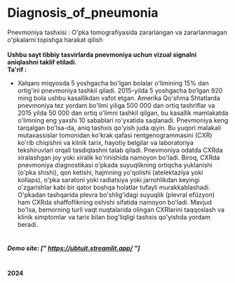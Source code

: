 # Diagnosis_of_pneumonia
Pnevmoniya tashxisi : O'pka tomografiyasida zararlangan va zararlanmagan o'pkalarni topishga harakat qilish
<br><br>
<strong>Ushbu sayt tibbiy tasvirlarda pnevmoniya uchun vizual signalni aniqlashni taklif etiladi.</strong><br>
<strong>Ta'rif : </strong><br>
- Xalqaro miqyosda 5 yoshgacha bo'lgan bolalar o'limining 15% dan ortig'ini pnevmoniya tashkil qiladi. 2015-yilda 5 yoshgacha bo‘lgan 920 ming bola ushbu kasallikdan vafot etgan. Amerika Qo'shma Shtatlarda pnevmoniya tez yordam bo'limi yiliga 500 000 dan ortiq tashriflar va 2015 yilda 50 000 dan ortiq o'limni tashkil qilgan, bu kasallik mamlakatda o'limning eng yaxshi 10 sabablari ro'yxatida saqlanadi. Pnevmoniya keng tarqalgan bo'lsa-da, aniq tashxis qo'yish juda qiyin. Bu yuqori malakali mutaxassislar tomonidan ko'krak qafasi rentgenogrammasini (CXR) ko'rib chiqishni va klinik tarix, hayotiy belgilar va laboratoriya tekshiruvlari orqali tasdiqlashni talab qiladi. Pnevmoniya odatda CXRda xiralashgan joy yoki xiralik ko'rinishida namoyon bo'ladi. Biroq, CXRda pnevmoniya diagnostikasi o'pkada suyuqlikning ortiqcha yuklanishi (o'pka shishi), qon ketishi, hajmning yo'qolishi (atelektaziya yoki kollaps), o'pka saratoni yoki radiatsiya yoki jarrohlikdan keyingi o'zgarishlar kabi bir qator boshqa holatlar tufayli murakkablashadi. O'pkadan tashqarida plevra bo'shlig'idagi suyuqlik (plevral efüzyon) ham CXRda shaffoflikning oshishi sifatida namoyon bo'ladi. Mavjud bo'lsa, bemorning turli vaqt nuqtalarida olingan CXRlarini taqqoslash va klinik simptomlar va tarix bilan bog'liqligi tashxis qo'yishda yordam beradi.<br><br>
##### Demo site: [" https://ubtuit.streamlit.app/ "]<br><br>

<strong>2024</strong>
